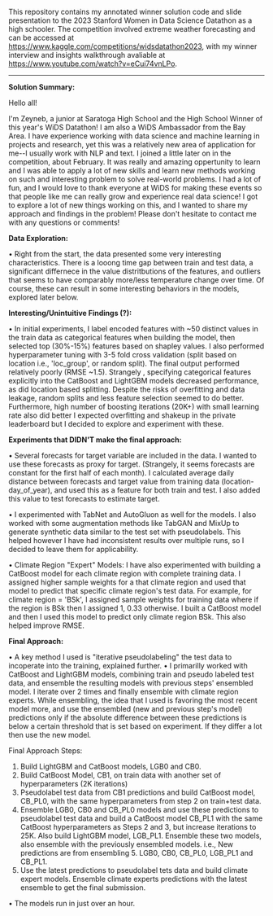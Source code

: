 
This repository contains my annotated winner solution code and slide presentation to the 2023 Stanford Women in Data Science Datathon as a high schooler. The competition involved extreme weather forecasting and can be accessed at https://www.kaggle.com/competitions/widsdatathon2023, with my winner interview and insights walkthrough avaliable at https://www.youtube.com/watch?v=eCui74vnLPo. 

_________________________________________________________________________________________________
****Solution Summary:****

Hello all!

I'm Zeyneb, a junior at Saratoga High School and the High School Winner of this year's WiDS Datathon! I am also a WiDS Ambassador from the Bay Area. I have experience working with data science and machine learning in projects and research, yet this was a relatively new area of application for me--I usually work with NLP and text. I joined a little later on in the competition, about February. It was really and amazing oppertunity to learn and I was able to apply a lot of new skills and learn new methods working on such and interesting problem to solve real-world problems. I had a lot of fun, and I would love to thank everyone at WiDS for making these events so that people like me can really grow and experience real data science! I got to explore a lot of new things working on this, and I wanted to share my approach and findings in the problem! Please don't hesitate to contact me with any questions or comments!

**Data Exploration:**

•  Right from the start, the data presented some very interesting characteristics. There is a looong time gap between train and test data, a significant differnece in the value distritbutions of the features, and outliers that seems to have comparably more/less temperature change over time. Of course, these can result in some interesting behaviors in the models, explored later below.

**Interesting/Unintuitive Findings (?):**

• In initial experiments, I label encoded features with ~50 distinct values in the train data as categorical features when building the model, then selected top (30%-15%) features based on shapley values. I also performed hyperparameter tuning with 3-5 fold cross validation (split based on location i.e., 'loc_group', or random split). The final output performed relatively poorly (RMSE ~1.5). Strangely , specifying categorical features explicitly into the CatBoost and LightGBM models decreased performance, as did location based splitting. Despite the risks of overfitting and data leakage, random splits and less feature selection seemed to do better.
Furthermore, high number of boosting iterations (20K+) with small learning rate also did better
I expected overfitting and shakeup in the private leaderboard but I decided to explore and experiment with these.

**Experiments that DIDN'T make the final approach:**

• Several forecasts for target variable are included in the data. I wanted to use these forecasts as proxy for target. (Strangely, it seems forecasts are constant for the first half of each month). I calculated average daily distance between forecasts and target value from training data (location-day_of_year), and used this as a feature for both train and test. I also added this value to test forecasts to estimate target.

• I experimented with TabNet and AutoGluon as well for the models. I also worked with some augmentation methods like TabGAN and MixUp to generate synthetic data similar to the test set with pseudolabels. This helped however I have had inconsistent results over multiple runs, so I decided to leave them for applicability.

• Climate Region "Expert" Models: I have also experimented with building a CatBoost model for each climate region with complete training data. I assigned higher sample weights for a that climate region and used that model to predict that specific climate region's test data. For example, for climate region = 'BSk', I assigned sample weights for training data where if the region is BSk then I assigned 1, 0.33 otherwise. I built a CatBoost model and then I used this model to predict only climate region BSk. This also helped improve RMSE.

**Final Approach:**

• A key method I used is "iterative pseudolabeling" the test data to incoperate into the training, explained further.
• I primarilly worked with CatBoost and LightGBM models, combining train and pseudo labeled test data, and ensemble the resulting models with previous steps' ensembled model. I iterate over 2 times and finally ensemble with climate region experts. While ensembling, the idea that I used is favoring the most recent model more, and use the ensembled (new and previous step's model) predictions only if the absolute difference between these predictions is below a certain threshold that is set based on experiment. If they differ a lot then use the new model. 

Final Approach Steps:
1. Build LightGBM and CatBoost models, LGB0 and CB0.
2. Build CatBoost Model, CB1, on train data with another set of hyperparameters (2K iterations)
3. Pseudolabel test data from CB1 predictions and build CatBoost model, CB_PL0, with the same hyperparameters from step 2 on train+test data.
4. Ensemble LGB0, CB0 and CB_PL0 models and use these predictions to pseudolabel test data and build a CatBoost model CB_PL1 with the same CatBoost hyperparameters as Steps 2 and 3, but increase iterations to 25K. Also build LightGBM model, LGB_PL1. Ensemble these two models, also ensemble with the previously ensembled models. i.e., New predictions are from ensembling 5. LGB0, CB0, CB_PL0, LGB_PL1 and CB_PL1.
5. Use the latest predictions to pseudolabel tets data and build climate expert models. Ensemble climate experts predictions with the latest ensemble to get the final submission.

• The models run in just over an hour.
